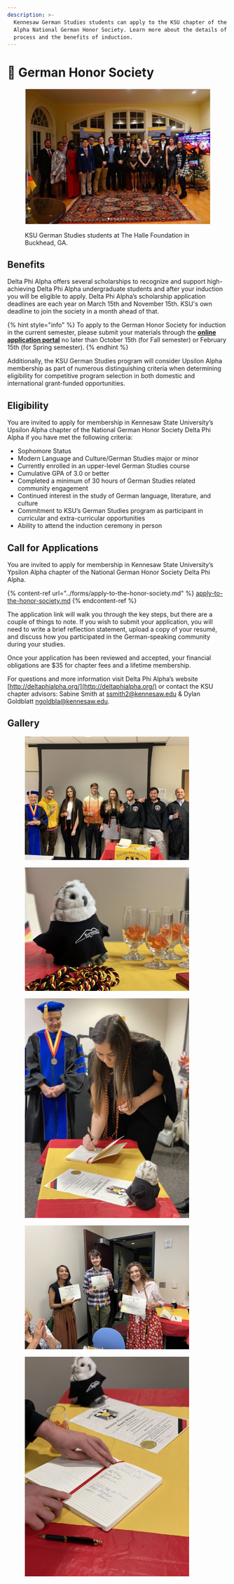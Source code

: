 ```yaml
---
description: >-
  Kennesaw German Studies students can apply to the KSU chapter of the Delta Phi
  Alpha National German Honor Society. Learn more about the details of this
  process and the benefits of induction.
---
```


# 🏅 German Honor Society

<figure><img src="../.gitbook/assets/01-h_kynqr40n.jpg" alt=""><figcaption><p>KSU German Studies students at The Halle Foundation in Buckhead, GA.</p></figcaption></figure>

## Benefits <a href="#block-b2b52829db544cada9c3861613a65738" id="block-b2b52829db544cada9c3861613a65738"></a>

Delta Phi Alpha offers several scholarships to recognize and support high-achieving Delta Phi Alpha undergraduate students and after your induction you will be eligible to apply. Delta Phi Alpha’s scholarship application deadlines are each year on March 15th and November 15th. KSU's own deadline to join the society in a month ahead of that.

{% hint style="info" %}
To apply to the German Honor Society for induction in the current semester, please submit your materials through the [**online application portal**](../forms/apply-to-the-honor-society.md) no later than October 15th (for Fall semester) or February 15th (for Spring semester).
{% endhint %}

Additionally, the KSU German Studies program will consider Upsilon Alpha membership as part of numerous distinguishing criteria when determining eligibility for competitive program selection in both domestic and international grant-funded opportunities.

## Eligibility <a href="#block-967eb0b8758847d0b655b4173a7e354c" id="block-967eb0b8758847d0b655b4173a7e354c"></a>

You are invited to apply for membership in Kennesaw State University’s Upsilon Alpha chapter of the National German Honor Society Delta Phi Alpha if you have met the following criteria:

* Sophomore Status
* Modern Language and Culture/German Studies major or minor
* Currently enrolled in an upper-level German Studies course
* Cumulative GPA of 3.0 or better
* Completed a minimum of 30 hours of German Studies related community engagement
* Continued interest in the study of German language, literature, and culture
* Commitment to KSU’s German Studies program as participant in curricular and extra-curricular opportunities
* Ability to attend the induction ceremony in person

## Call for Applications <a href="#block-ca1befd556fe4a058cd0a864da4019e7" id="block-ca1befd556fe4a058cd0a864da4019e7"></a>

You are invited to apply for membership in Kennesaw State University’s Ypsilon Alpha chapter of the National German Honor Society Delta Phi Alpha.

{% content-ref url="../forms/apply-to-the-honor-society.md" %}
[apply-to-the-honor-society.md](../forms/apply-to-the-honor-society.md)
{% endcontent-ref %}

The application link will walk you through the key steps, but there are a couple of things to note. If you wish to submit your application, you will need to write a brief reflection statement, upload a copy of your resumé, and discuss how you participated in the German-speaking community during your studies.&#x20;

Once your application has been reviewed and accepted, your financial obligations are $35 for chapter fees and a lifetime membership.

For questions and more information visit Delta Phi Alpha’s website [http://deltaphialpha.org/](http://deltaphialpha.org/) or contact the KSU chapter advisors: Sabine Smith at [ssmith2@kennesaw.edu](mailto:ssmith2@kennesaw.edu) & Dylan Goldblatt [ngoldbla@kennesaw.edu](mailto:ngoldbla@kennesaw.edu).

## Gallery

<figure><img src="../.gitbook/assets/IMG_3343.jpg" alt="" width="375"><figcaption></figcaption></figure>

<figure><img src="../.gitbook/assets/IMG_2625.jpg" alt="" width="375"><figcaption></figcaption></figure>

<figure><img src="../.gitbook/assets/IMG_3341.jpg" alt="" width="375"><figcaption></figcaption></figure>

<figure><img src="../.gitbook/assets/IMG_2662.JPG" alt="" width="375"><figcaption></figcaption></figure>

<figure><img src="../.gitbook/assets/IMG_3348.jpg" alt="" width="375"><figcaption></figcaption></figure>
